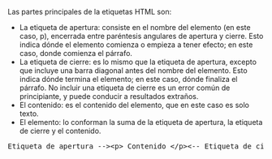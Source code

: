 Las partes principales de la etiquetas HTML son:

- La etiqueta de apertura: consiste en el nombre del elemento (en este caso, p), encerrada entre paréntesis angulares de apertura y cierre. Esto indica dónde el elemento comienza o empieza a tener efecto; en este caso, donde comienza el párrafo.
- La etiqueta de cierre: es lo mismo que la etiqueta de apertura, excepto que incluye una barra diagonal antes del nombre del elemento. Esto indica dónde termina el elemento; en este caso, dónde finaliza el párrafo. No incluir una etiqueta de cierre es un error común de principiante, y puede conducir a resultados extraños.
- El contenido: es el contenido del elemento, que en este caso es solo texto.
- El elemento: lo conforman la suma de la etiqueta de apertura, la etiqueta de cierre y  el contenido.

<pre>
Etiqueta de apertura -->&lt;p&gt; Contenido &lt;/p&gt;<-- Etiqueta de cierre
</pre>
